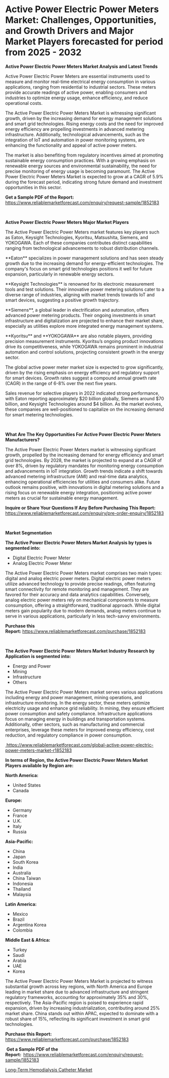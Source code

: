 <p><h1>Active Power Electric Power Meters Market: Challenges, Opportunities, and Growth Drivers and Major Market Players forecasted for period from 2025 - 2032</h1></p><p><strong>Active Power Electric Power Meters Market Analysis and Latest Trends</strong></p>
<p><p>Active Power Electric Power Meters are essential instruments used to measure and monitor real-time electrical energy consumption in various applications, ranging from residential to industrial sectors. These meters provide accurate readings of active power, enabling consumers and industries to optimize energy usage, enhance efficiency, and reduce operational costs.</p><p>The Active Power Electric Power Meters Market is witnessing significant growth, driven by the increasing demand for energy management solutions and smart grid technologies. Rising energy costs and the need for improved energy efficiency are propelling investments in advanced metering infrastructure. Additionally, technological advancements, such as the integration of IoT and automation in power monitoring systems, are enhancing the functionality and appeal of active power meters.</p><p>The market is also benefiting from regulatory incentives aimed at promoting sustainable energy consumption practices. With a growing emphasis on renewable energy sources and environmental sustainability, the need for precise monitoring of energy usage is becoming paramount. The Active Power Electric Power Meters Market is expected to grow at a CAGR of 5.9% during the forecast period, indicating strong future demand and investment opportunities in this sector.</p></p>
<p><strong>Get a Sample PDF of the Report:&nbsp;</strong> <a href="https://www.reliablemarketforecast.com/enquiry/request-sample/1852183?utm_campaign=2413&utm_medium=2&utm_source=Github&utm_content=ia&utm_term=27032025&utm_id=active-power-electric-power-meters">https://www.reliablemarketforecast.com/enquiry/request-sample/1852183</a></p>
<p>&nbsp;</p>
<p><strong>Active Power Electric Power Meters Major Market Players</strong></p>
<p><p>The Active Power Electric Power Meters market features key players such as Eaton, Keysight Technologies, Kyoritsu, Matsushita, Siemens, and YOKOGAWA. Each of these companies contributes distinct capabilities ranging from technological advancements to robust distribution channels.</p><p>**Eaton** specializes in power management solutions and has seen steady growth due to the increasing demand for energy-efficient technologies. The company's focus on smart grid technologies positions it well for future expansion, particularly in renewable energy sectors.</p><p>**Keysight Technologies** is renowned for its electronic measurement tools and test solutions. Their innovative power metering solutions cater to a diverse range of industries, aligning with market trends towards IoT and smart devices, suggesting a positive growth trajectory.</p><p>**Siemens**, a global leader in electrification and automation, offers advanced power metering products. Their ongoing investments in smart infrastructure and digitalization are projected to enhance their market share, especially as utilities explore more integrated energy management systems.</p><p>**Kyoritsu** and **YOKOGAWA** are also notable players, providing precision measurement instruments. Kyoritsu’s ongoing product innovations drive its competitiveness, while YOKOGAWA remains prominent in industrial automation and control solutions, projecting consistent growth in the energy sector.</p><p>The global active power meter market size is expected to grow significantly, driven by the rising emphasis on energy efficiency and regulatory support for smart devices. Growth rates suggest a compound annual growth rate (CAGR) in the range of 6-8% over the next five years.</p><p>Sales revenue for selective players in 2022 indicated strong performance, with Eaton reporting approximately $20 billion globally, Siemens around $70 billion, and Keysight Technologies around $4 billion. As the market evolves, these companies are well-positioned to capitalize on the increasing demand for smart metering technologies.</p></p>
<p>&nbsp;</p>
<p><strong>What Are The Key Opportunities For Active Power Electric Power Meters Manufacturers?</strong></p>
<p><p>The Active Power Electric Power Meters market is witnessing significant growth, propelled by the increasing demand for energy efficiency and smart grid technologies. By 2028, the market is projected to expand at a CAGR of over 8%, driven by regulatory mandates for monitoring energy consumption and advancements in IoT integration. Growth trends indicate a shift towards advanced metering infrastructure (AMI) and real-time data analytics, enhancing operational efficiencies for utilities and consumers alike. Future outlook remains positive, with innovations in digital metering solutions and a rising focus on renewable energy integration, positioning active power meters as crucial for sustainable energy management.</p></p>
<p><strong>Inquire or Share Your Questions If Any Before Purchasing This Report:</strong> <a href="https://www.reliablemarketforecast.com/enquiry/pre-order-enquiry/1852183?utm_campaign=2413&utm_medium=2&utm_source=Github&utm_content=ia&utm_term=27032025&utm_id=active-power-electric-power-meters">https://www.reliablemarketforecast.com/enquiry/pre-order-enquiry/1852183</a></p>
<p>&nbsp;</p>
<p><strong>Market Segmentation</strong></p>
<p><strong>The Active Power Electric Power Meters Market Analysis by types is segmented into:</strong></p>
<p><ul><li>Digital Electric Power Meter</li><li>Analog Electric Power Meter</li></ul></p>
<p><p>The Active Power Electric Power Meters market comprises two main types: digital and analog electric power meters. Digital electric power meters utilize advanced technology to provide precise readings, often featuring smart connectivity for remote monitoring and management. They are favored for their accuracy and data analytics capabilities. Conversely, analog electric power meters rely on mechanical components to measure consumption, offering a straightforward, traditional approach. While digital meters gain popularity due to modern demands, analog meters continue to serve in various applications, particularly in less tech-savvy environments.</p></p>
<p><strong>Purchase this Report:&nbsp;</strong><a href="https://www.reliablemarketforecast.com/purchase/1852183?utm_campaign=2413&utm_medium=2&utm_source=Github&utm_content=ia&utm_term=27032025&utm_id=active-power-electric-power-meters">https://www.reliablemarketforecast.com/purchase/1852183</a></p>
<p>&nbsp;</p>
<p><strong>The Active Power Electric Power Meters Market Industry Research by Application is segmented into:</strong></p>
<p><ul><li>Energy and Power</li><li>Mining</li><li>Infrastructure</li><li>Others</li></ul></p>
<p><p>The Active Power Electric Power Meters market serves various applications including energy and power management, mining operations, and infrastructure monitoring. In the energy sector, these meters optimize electricity usage and enhance grid reliability. In mining, they ensure efficient power consumption and safety compliance. Infrastructure applications focus on managing energy in buildings and transportation systems. Additionally, other sectors, such as manufacturing and commercial enterprises, leverage these meters for improved energy efficiency, cost reduction, and regulatory compliance in power consumption.</p></p>
<p><a href="https://www.reliablemarketforecast.com/global-active-power-electric-power-meters-market-r1852183?utm_campaign=2413&utm_medium=2&utm_source=Github&utm_content=ia&utm_term=27032025&utm_id=active-power-electric-power-meters">&nbsp;https://www.reliablemarketforecast.com/global-active-power-electric-power-meters-market-r1852183</a></p>
<p><strong>In terms of Region, the Active Power Electric Power Meters Market Players available by Region are:</strong></p>
<p>
    <p> <strong> North America: </strong>
        <ul>
            <li>United States</li>
            <li>Canada</li>
        </ul>
        </p> 
    <p> <strong> Europe: </strong>
        <ul>
            <li>Germany</li>
            <li>France</li>
            <li>U.K.</li>
            <li>Italy</li>
            <li>Russia</li>
        </ul>
        </p> 
    <p> <strong> Asia-Pacific: </strong>
        <ul>
            <li>China</li>
            <li>Japan</li>
            <li>South Korea</li>
            <li>India</li>
            <li>Australia</li>
            <li>China Taiwan</li>
            <li>Indonesia</li>
            <li>Thailand</li>
            <li>Malaysia</li>
        </ul>
        </p> 
    <p> <strong> Latin America: </strong>
        <ul>
            <li>Mexico</li>
            <li>Brazil</li>
            <li>Argentina Korea</li>
            <li>Colombia</li>
        </ul>
        </p> 
    <p> <strong> Middle East & Africa: </strong>
        <ul>
            <li>Turkey</li>
            <li>Saudi</li>
            <li>Arabia</li>
            <li>UAE</li>
            <li>Korea</li>
        </ul>
    </p>
    </p>
<p><p>The Active Power Electric Power Meters Market is projected to witness substantial growth across key regions, with North America and Europe leading in market share due to advanced infrastructure and stringent regulatory frameworks, accounting for approximately 35% and 30%, respectively. The Asia-Pacific region is poised to experience rapid expansion, driven by increasing industrialization, contributing around 25% market share. China stands out within APAC, expected to dominate with a robust share of 15%, reflecting its significant investment in smart grid technologies.</p></p>
<p><strong>Purchase this Report: </strong><a href="https://www.reliablemarketforecast.com/purchase/1852183?utm_campaign=2413&utm_medium=2&utm_source=Github&utm_content=ia&utm_term=27032025&utm_id=active-power-electric-power-meters">https://www.reliablemarketforecast.com/purchase/1852183</a></p>
<p>&nbsp;<strong>Get a Sample PDF of the Report:&nbsp;&nbsp;</strong><a href="https://www.reliablemarketforecast.com/enquiry/request-sample/1852183?utm_campaign=2413&utm_medium=2&utm_source=Github&utm_content=ia&utm_term=27032025&utm_id=active-power-electric-power-meters">https://www.reliablemarketforecast.com/enquiry/request-sample/1852183</a></p>
<p><strong></strong></p>
<p><p><a href="https://github.com/hartsockdonnette82/Market-Research-Report-List-1/blob/main/long-term-hemodialysis-catheter-market.md?utm_campaign=2413&utm_medium=2&utm_source=Github&utm_content=ia&utm_term=27032025&utm_id=active-power-electric-power-meters">Long-Term Hemodialysis Catheter Market</a></p></p>